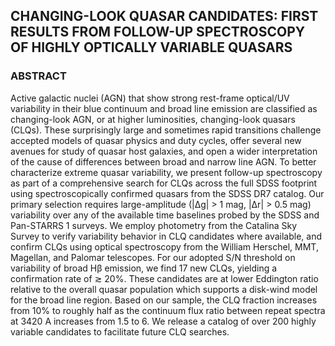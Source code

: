 ## CHANGING-LOOK QUASAR CANDIDATES: FIRST RESULTS FROM FOLLOW-UP SPECTROSCOPY OF HIGHLY OPTICALLY VARIABLE QUASARS
### ABSTRACT
Active galactic nuclei (AGN) that show strong rest-frame optical/UV variability in their blue continuum and broad line emission are classified as changing-look AGN, or at higher luminosities, changing-look quasars (CLQs). These surprisingly large and sometimes rapid transitions challenge accepted models of quasar physics and duty cycles, offer several new avenues for study of quasar host galaxies, and open a wider interpretation of the cause of differences between broad and narrow line AGN. To better characterize extreme quasar variability, we present follow-up spectroscopy as part of a comprehensive search for CLQs across the full SDSS footprint using spectroscopically confirmed quasars from the SDSS DR7 catalog. Our primary selection requires large-amplitude (|∆g| > 1 mag, |∆r| > 0.5 mag) variability over any of the available time baselines probed by the SDSS and Pan-STARRS 1 surveys. We employ photometry from the Catalina Sky Survey to verify variability behavior in CLQ candidates where available, and confirm CLQs using optical spectroscopy from the William Herschel, MMT, Magellan, and Palomar telescopes. For our adopted S/N threshold on variability of broad Hβ emission, we find 17 new CLQs, yielding a confirmation rate of $\gtrsim$ 20%. These candidates are at lower Eddington ratio relative to the overall quasar population which supports a disk-wind model for the broad line region. Based on our sample, the CLQ fraction increases from 10% to roughly half as the continuum flux ratio between repeat spectra at 3420 A increases from 1.5 to 6. We release a catalog of over 200 highly variable candidates to facilitate future CLQ searches.
